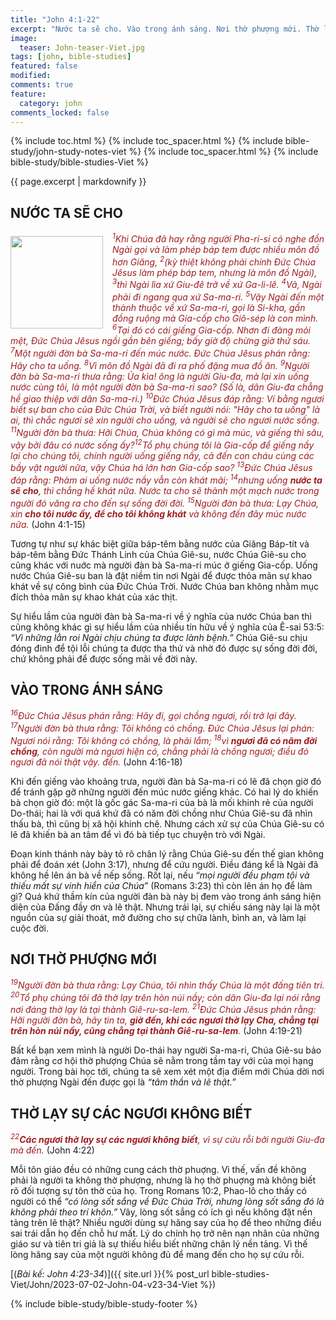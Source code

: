 ```yaml
---
title: "John 4:1-22"
excerpt: "Nước ta sẽ cho. Vào trong ánh sáng. Nơi thờ phượng mới. Thờ lạy sự các ngươi không biết."
image:
  teaser: John-teaser-Viet.jpg
tags: [john, bible-studies]
featured: false
modified:
comments: true
feature:
  category: john
comments_locked: false
---
```


{% include toc.html %}
{% include toc_spacer.html %}
{% include bible-study/john-study-notes-viet %}
{% include toc_spacer.html %}
{% include bible-study/bible-studies-Viet %}

{{ page.excerpt | markdownify }}

## NƯỚC TA SẼ CHO

<div>
<p>
<img alt src="http://vacsf.org/assets/images/John-teaser-Viet.jpg" style="border: 0px none; margin: 7px 15px 0px 0px; max-width: 100%; height: 148px; padding: 0px; float: left;">
    <span style="color: rgb(159, 29, 33);"><i><sup>1</sup>Khi Chúa đã hay rằng người Pha-ri-si có nghe đồn Ngài gọi và làm phép báp tem được nhiều môn đồ hơn Giăng, <sup>2</sup>(kỳ thiệt không phải chính Ðức Chúa Jêsus làm phép báp tem, nhưng là môn đồ Ngài), <sup>3</sup>thì Ngài lìa xứ Giu-đê trở về xứ Ga-li-lê. <sup>4</sup>Vả, Ngài phải đi ngang qua xứ Sa-ma-ri. <sup>5</sup>Vậy Ngài đến một thành thuộc về xứ Sa-ma-ri, gọi là Si-kha, gần đồng ruộng mà Gia-cốp cho Giô-sép là con mình. <sup>6</sup>Tại đó có cái giếng Gia-cốp. Nhơn đi đàng mỏi mệt, Ðức Chúa Jêsus ngồi gần bên giếng; bấy giờ độ chừng giờ thứ sáu. <sup>7</sup>Một người đờn bà Sa-ma-ri đến múc nước. Ðức Chúa Jêsus phán rằng: Hãy cho ta uống. <sup>8</sup>Vì môn đồ Ngài đã đi ra phố đặng mua đồ ăn. <sup>9</sup>Người đờn bà Sa-ma-ri thưa rằng: Ủa kìa! ông là người Giu-đa, mà lại xin uống nước cùng tôi, là một người đờn bà Sa-ma-ri sao? (Số là, dân Giu-đa chẳng hề giao thiệp với dân Sa-ma-ri.) <sup>10</sup>Ðức Chúa Jêsus đáp rằng: Ví bằng ngươi biết sự ban cho của Ðức Chúa Trời, và biết người nói: "Hãy cho ta uống" là ai, thì chắc ngươi sẽ xin người cho uống, và người sẽ cho ngươi nước sống. <sup>11</sup>Người đờn bà thưa: Hỡi Chúa, Chúa không có gì mà múc, và giếng thì sâu, vậy bởi đâu có nước sống ấy?<sup>12</sup>Tổ phụ chúng tôi là Gia-cốp để giếng nầy lại cho chúng tôi, chính  người uống giếng nầy, cả đến con cháu cùng các bầy vật người nữa, vậy Chúa há lớn hơn Gia-cốp sao? <sup>13</sup>Ðức Chúa Jêsus đáp rằng: Phàm ai uống nước nầy vẫn còn khát mãi; <sup>14</sup>nhưng uống <strong>nước ta sẽ cho</strong>, thì chẳng hề khát nữa. Nước ta cho sẽ thành một mạch nước trong người đó văng ra cho đến sự sống đời đời. <sup>15</sup>Người đờn bà thưa: Lạy Chúa, xin <strong>cho tôi nước ấy, để cho tôi không khát</strong> và không đến đây múc nước nữa.</i></span> (John 4:1-15)</p>
</div>

Tương tự như sự khác biệt giữa báp-têm bằng nước của Giăng Báp-tít và báp-têm bằng Đức Thánh Linh của Chúa Giê-su, nước Chúa Giê-su cho cũng khác với nuớc mà người đàn bà Sa-ma-ri múc ở giếng Gia-cốp. Uống nước Chúa Giê-su ban là đặt niềm tin nơi Ngài để được thỏa mãn sự khao khát về sự công bình của Đức Chúa Trời. Nước Chúa ban không nhằm mục đích thỏa mãn sự khao khát của xác thịt.

Sự hiểu lầm của người đàn bà Sa-ma-ri về ý nghĩa của nước Chúa ban thì cũng không khác gì sự hiểu lầm của nhiều tín hữu về ý nghĩa của Ê-sai 53:5: *“Vì những lằn roi Ngài chịu chúng ta được lành bệnh.”* Chúa Giê-su chịu đóng đinh để tội lỗi chúng ta được tha thứ và nhờ đó được sự sống đời đời, chứ không phải để được sống mãi về đời này.

## VÀO TRONG ÁNH SÁNG

<span style="color: rgb(159, 29, 33);">
<i><sup>16</sup>Ðức Chúa Jêsus phán rằng: Hãy đi, gọi chồng ngươi, rồi trở lại đây. <sup>17</sup>Người đờn bà thưa rằng: Tôi không có chồng. Ðức Chúa Jêsus lại phán: Ngươi nói rằng: Tôi không có chồng, là phải lắm; <sup>18</sup>vì <strong>ngươi đã có năm đời chồng</strong>, còn người mà ngươi hiện có, chẳng phải là chồng ngươi; điều đó ngươi đã nói thật vậy. đến.</i></span> (John 4:16-18)

Khi đến giếng vào khoảng trưa, người đàn bà Sa-ma-ri có lẽ đã chọn giờ đó để tránh gặp gỡ những người đến múc nước giếng khác. Có hai lý do khiến bà chọn giờ đó: một là gốc gác Sa-ma-ri của bà là mối khinh rẻ của người Do-thái; hai là với quá khứ đã có năm đời chồng như Chúa Giê-su đã nhìn thấu bà, thì cũng bị xã hội khinh chê. Nhưng cách xử sự của Chúa Giê-su có lẽ đã khiến bà an tâm để vì đó bà tiếp tục chuyện trò với Ngài.

Đoạn kinh thánh này bày tỏ rõ chân lý rằng Chúa Giê-su đến thế gian không phải để đoán xét (John 3:17), nhưng để cứu người. Điều đáng kể là Ngài đã không hề lên án bà về nếp sống. Rốt lại, nếu *“mọi người đều phạm tội và thiếu mất sự vinh hiển của Chúa”* (Romans 3:23) thì còn lên án họ để làm gì? Quá khứ thầm kín của người đàn bà này bị đem vào trong ánh sáng hiện diện của Đấng đầy ơn và lẽ thật. Nhưng trái lại, sự chiếu sáng này lại là một nguồn của sự giải thoát, mở đường cho sự chữa lành, bình an, và làm lại cuộc đời.

## NƠI THỜ PHƯỢNG MỚI

<span style="color: rgb(159, 29, 33);">
<i><sup>19</sup>Người đờn bà thưa rằng: Lạy Chúa, tôi nhìn thấy Chúa là một đấng tiên tri. <sup>20</sup>Tổ phụ chúng tôi đã thờ lạy trên hòn núi nầy; còn dân Giu-đa lại nói rằng nơi đáng thờ lạy là tại thành Giê-ru-sa-lem. <sup>21</sup>Ðức Chúa Jêsus phán rằng: Hỡi người đờn bà, hãy tin ta, <strong>giờ đến, khi các ngươi thờ lạy Cha, chẳng tại trên hòn núi nầy, cũng chẳng tại thành Giê-ru-sa-lem</strong>.</i></span> (John 4:19-21)

Bất kể bạn xem mình là người Do-thái hay người Sa-ma-ri, Chúa Giê-su bảo đảm rằng cơ hội thờ phượng Chúa sẽ nằm trong tầm tay với của mọi hạng người. Trong bài học tới, chúng ta sẽ xem xét một địa điểm mới Chúa dời nơi thờ phượng Ngài đến được gọi là *“tâm thần và lẽ thật.”*

## THỜ LẠY SỰ CÁC NGƯƠI KHÔNG BIẾT

<span style="color: rgb(159, 29, 33);">
<i><sup>22</sup><strong>Các ngươi thờ lạy sự các ngươi không biết</strong>, vì sự cứu rỗi bởi người Giu-đa mà đến.</i></span> (John 4:22)

Mỗi tôn giáo đều có những cung cách thờ phuợng. Vì thế, vấn đề không phải là người ta không thờ phượng, nhưng là họ thờ phuợng mà không biết rõ đối tượng sự tôn thờ của họ. Trong Romans 10:2, Phao-lô cho thấy có người có thể *“có lòng sốt sắng về Ðức Chúa Trời, nhưng lòng sốt sắng đó là không phải theo trí khôn.”* Vây, lòng sốt sắng có ích gì nếu không đặt nền tảng trên lẽ thật? Nhiều người dùng sự hăng say của họ để theo những điều sai trái dẫn họ đến chỗ hư mất. Lý do chính họ trở nên nạn nhân của những giáo sư và tiên tri giả là sự thiếu hiểu biết những chân lý nền tảng. Vì thế lòng hăng say của một người không đủ để mang đến cho họ sự cứu rỗi.

[(<em>Bài kế: John 4:23-34</em>)]({{ site.url }}{% post_url bible-studies-Viet/John/2023-07-02-John-04-v23-34-Viet %})

{% include bible-study/bible-study-footer %}

